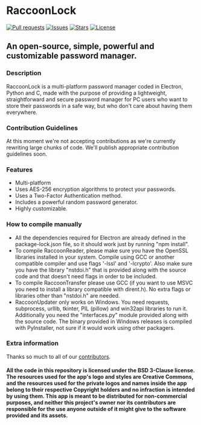 # RaccoonLock
[![Pull requests](https://img.shields.io/badge/dynamic/json.svg?label=pull%20requests&style=for-the-badge&color=limegreen&url=https://codeberg.org/api/v1/repos/Autumn64/RaccoonLock&query=open_pr_counter)](https://codeberg.org/Autumn64/RaccoonLock/pulls)
[![Issues](https://img.shields.io/badge/dynamic/json.svg?label=issues&style=for-the-badge&color=red&url=https://codeberg.org/api/v1/repos/Autumn64/RaccoonLock&query=open_issues_count)](https://codeberg.org/Autumn64/RaccoonLock/issues)
[![Stars](https://img.shields.io/badge/dynamic/json.svg?label=stars&style=for-the-badge&color=yellow&url=https://codeberg.org/api/v1/repos/Autumn64/RaccoonLock&query=stars_count)](https://codeberg.org/Autumn64/RaccoonLock)
[![License](https://img.shields.io/badge/license-BSD--3--Clause-green?label=license&style=for-the-badge&url=)](https://codeberg.org/Autumn64/RaccoonLock/src/branch/main/LICENSE.txt)
## An open-source, simple, powerful and customizable password manager.

### Description
RaccoonLock is a multi-platform password manager coded in Electron, Python and C, made with the purpose of providing a lightweight, straightforward and secure password manager for PC users who want to store their passwords in a safe way, but who don't care about having them everywhere.

### Contribution Guidelines
At this moment we're not accepting contributions as we're currently rewriting large chunks of code. We'll publish appropriate contribution guidelines soon.

### Features
- Multi-platform
- Uses AES-256 encryption algorithms to protect your passwords.
- Uses a Two-Factor Authentication method.
- Includes a powerful random password generator.
- Highly customizable.

### How to compile manually
- All the dependencies required for Electron are already defined in the package-lock.json file, so it should work just by running "npm install".
- To compile RaccoonReader, please make sure you have the OpenSSL libraries installed in your system. Compile using GCC or another compatible compiler and use flags '-lssl' and '-lcrypto'. Also make sure you have the library "nstdoi.h" that is provided along with the source code and that doesn't need flags in order to be included.
- To compile RaccoonTransfer please use GCC (if you want to use MSVC you need to install a library compatible with dirent.h). No extra flags or libraries other than "nstdoi.h" are needed.
- RaccoonUpdater only works on Windows. You need requests, subprocess, urllib, tkinter, PIL (pillow) and win32api libraries to run it. Additionally you need the "interfaces.py" module provided along with the source code. The binary provided in Windows releases is compiled with PyInstaller, not sure if it would work using other packagers.

### Extra information
Thanks so much to all of our [contributors](https://codeberg.org/Autumn64/RaccoonLock/activity/yearly).

#### All the code in this repository is licensed under the BSD 3-Clause license. The resources used for the app's logo and styles are Creative Commons, and the resources used for the private logos and names inside the app belong to their respective Copyright holders and no infraction is intended by using them. This app is meant to be distributed for non-commercial purposes, and neither this project's owner nor its contributors are responsible for the use anyone outside of it might give to the software provided and its assets.
